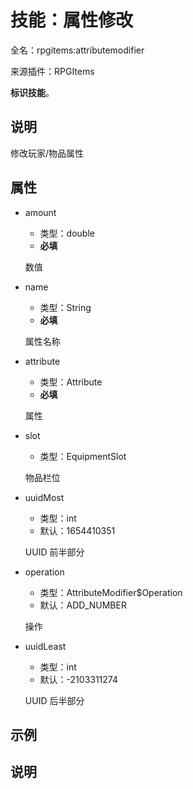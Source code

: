 # 技能：属性修改

<!-- 本文件是通过游戏内 `/rpgitem gen-wiki` 命令生成的。 -->
<!-- 请只在对应的 "beginCustomXXXX" 与 "endCustomXXXX" 间编辑。  -->
<!-- 如果您想修改技能或其属性的描述， -->
<!-- 请修改 "resources/lang/zh_CN.yml" 中对应的项。 -->

全名：rpgitems:attributemodifier

来源插件：RPGItems

**标识技能**。

<!-- beginCustomHeader -->
<!-- endCustomHeader -->

## 说明

修改玩家/物品属性
<!-- beginCustomDescription -->
<!-- endCustomDescription -->

## 属性

* amount

  * 类型：double
  * **必填**

  数值

* name

  * 类型：String
  * **必填**

  属性名称

* attribute

  * 类型：Attribute
  * **必填**

  属性

* slot

  * 类型：EquipmentSlot

  物品栏位

* uuidMost

  * 类型：int
  * 默认：1654410351

  UUID 前半部分

* operation

  * 类型：AttributeModifier$Operation
  * 默认：ADD_NUMBER

  操作

* uuidLeast

  * 类型：int
  * 默认：-2103311274

  UUID 后半部分


<!-- beginCustomProperties -->
<!-- endCustomProperties -->

## 示例

<!-- beginCustomExample -->
<!-- endCustomExample -->

## 说明

<!-- beginCustomNote -->
<!-- endCustomNote -->